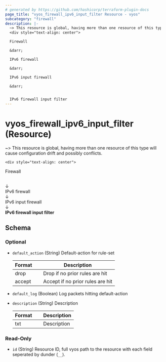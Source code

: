 ```yaml
---
# generated by https://github.com/hashicorp/terraform-plugin-docs
page_title: "vyos_firewall_ipv6_input_filter Resource - vyos"
subcategory: "firewall"
description: |-
  ~> This resource is global, having more than one resource of this type will cause configuration drift and possibly conflicts.
  <div style="text-align: center">

  Firewall

  &darr;

  IPv6 firewall

  &darr;

  IPv6 input firewall

  &darr;


  IPv6 firewall input filter
---
```


# vyos_firewall_ipv6_input_filter (Resource)

~> This resource is global, having more than one resource of this type will cause configuration drift and possibly conflicts.

	<div style="text-align: center">
Firewall

<br>
&darr;
<br>
IPv6 firewall

<br>
&darr;
<br>
IPv6 input firewall

<br>
&darr;
<br>
<b>
IPv6 firewall input filter
</b>
</div>



<!-- schema generated by tfplugindocs -->
## Schema

### Optional

- `default_action` (String) Default-action for rule-set

    |  Format  &emsp;|  Description                       |
    |----------------|------------------------------------|
    |  drop    &emsp;|  Drop if no prior rules are hit    |
    |  accept  &emsp;|  Accept if no prior rules are hit  |
- `default_log` (Boolean) Log packets hitting default-action
- `description` (String) Description

    |  Format  &emsp;|  Description  |
    |----------------|---------------|
    |  txt     &emsp;|  Description  |

### Read-Only

- `id` (String) Resource ID, full vyos path to the resource with each field seperated by dunder (`__`).
